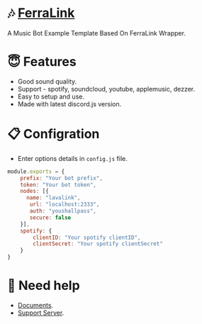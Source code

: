 # 🎶 [FerraLink](https://github.com/Cd-corgi/Ferralink)

A Music Bot Example Template Based On FerraLink Wrapper.

# 😇 Features
- Good sound quality.
- Support - spotify, soundcloud, youtube, applemusic, dezzer.
- Easy to setup and use.
- Made with latest discord.js version.

# 📋 Configration
- Enter options details in `config.js` file.
```js
module.exports = {
    prefix: "Your bot prefix",
    token: "Your bot token",
    nodes: [{
      name: "lavalink",
       url: "localhost:2333",
       auth: "youshallpass",
       secure: false
    }],
    spotify: {
        clientID: "Your spotify clientID",
        clientSecret: "Your spotify clientSecret"
    }
}
```
# 💬 Need help
- [Documents](https://ferralink.gitbook.io/untitled/).
- [Support Server](https://discord.gg/8n3yNqtPAE).
